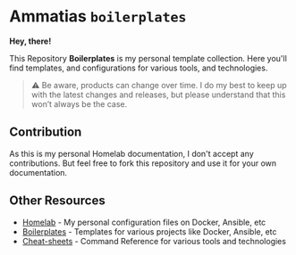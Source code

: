 # Ammatias `boilerplates`


**Hey, there!**


This Repository **Boilerplates** is my personal template collection. Here you'll find templates, and configurations for various tools, and technologies.

> :warning: Be aware, products can change over time. I do my best to keep up with the latest changes and releases, but please understand that this won’t always be the case.


## Contribution

As this is my personal Homelab documentation, I don't accept any contributions. But feel free to fork this repository and use it for your own documentation.

## Other Resources

- [Homelab](https://github.com/ammatias/homelab) - My personal configuration files on Docker, Ansible, etc
- [Boilerplates](https://github.com/ammatias/boilerplates) - Templates for various projects like Docker, Ansible, etc
- [Cheat-sheets](https://github.com/ammatias/cheat-sheets) - Command Reference for various tools and technologies
